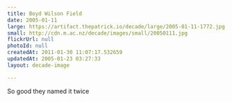 ```yaml
---
title: Boyd Wilson Field
date: 2005-01-11
large: https://artifact.thepatrick.io/decade/large/2005-01-11-1772.jpg
small: http://cdn.m.ac.nz/decade/images/small/20050111.jpg
flickrUrl: null
photoId: null
createdAt: 2011-01-30 11:07:17.532659
updatedAt: 2005-01-23 03:27:33
layout: decade-image

---
```

So good they named it twice
